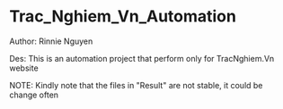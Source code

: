 # Trac_Nghiem_Vn_Automation

Author: Rinnie Nguyen

Des: This is an automation project that perform only for TracNghiem.Vn website 

NOTE: Kindly note that the files in "Result" are not stable, it could be change often
